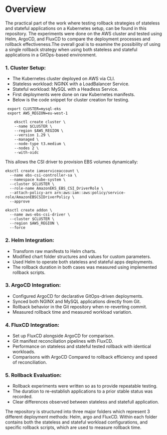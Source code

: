 # Overview

The practical part of the work where testing rollback strategies of stateless and stateful applications on a Kubernetes setup, can be found in this repository. The experiments were done on the AWS cluster and tested using Helm, ArgoCD, and FluxCD to compare the deployment processes and rollback effectiveness.The overall goal is to examine the possibility of using a single rollback strategy when using both stateless and stateful applications in a GitOps-based environment.

### 1. Cluster Setup: 

 *   The Kubernetes cluster deployed on AWS via CLI.
 *   Stateless workload: NGINX with a LoadBalancer Service.
 *   Stateful workload: MySQL with a Headless Service.
 *   First deployments were done on raw Kubernetes manifests.
 *   Below is the code snippet for cluster creation for testing.
```
 export CLUSTER=mysql-eks
 export AWS_REGION=eu-west-1

    eksctl create cluster \
    --name $CLUSTER \
    --region $AWS_REGION \
    --version 1.29 \
    --managed \
    --node-type t3.medium \
    --nodes 2 \
    --with-oidc
```

This allows the CSI driver to provision EBS volumes dynamically:
```
eksctl create iamserviceaccount \
  --name ebs-csi-controller-sa \
  --namespace kube-system \
  --cluster $CLUSTER \
  --role-name AmazonEKS_EBS_CSI_DriverRole \
  --attach-policy-arn arn:aws:iam::aws:policy/service-role/AmazonEBSCSIDriverPolicy \
  --approve
```
```
eksctl create addon \
  --name aws-ebs-csi-driver \
  --cluster $CLUSTER \
  --region $AWS_REGION \
  --force
```


### 2. Helm Integration:

 *   Transform raw manifests to Helm charts.
 *   Modified chart folder structures and values for custom parameters.
 *   Used Helm to operate both stateless and stateful apps deployments.
 *   The rollback duration in both cases was measured using implemented rollback scripts.

### 3. ArgoCD Integration:

 *   Configured ArgoCD for declarative GitOps-driven deployments.
 *   Synced both NGINX and MySQL applications directly from Git.
 *   Rollback behavior in the Git repository when re-reverting commit.
 *   Measured rollback time and measured workload variation.

### 4. FluxCD Integration:

 *   Set up FluxCD alongside ArgoCD for comparison.
 *   Git manifest reconciliation pipelines with FluxCD.
 *   Performance on stateless and stateful tested rollback with identical workloads.
 *   Comparisons with ArgoCD Compared to rollback efficiency and speed of reconciliation.

### 5. Rollback Evaluation:

 *   Rollback experiments were written so as to provide repeatable testing.
 *   The duration to re-establish applications to a prior stable status was recorded.
 *   Clear differences observed between stateless and statefull application.


The repository is structured into three major folders which represent 3 different deployment methods: Helm, argo and FluxCD.
Within each folder contains both the stateless and stateful workload configurations, and specific rollback scripts, which are used to measure rollback time.
